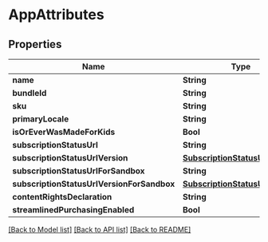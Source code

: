 # AppAttributes

## Properties
Name | Type | Description | Notes
------------ | ------------- | ------------- | -------------
**name** | **String** |  | [optional] 
**bundleId** | **String** |  | [optional] 
**sku** | **String** |  | [optional] 
**primaryLocale** | **String** |  | [optional] 
**isOrEverWasMadeForKids** | **Bool** |  | [optional] 
**subscriptionStatusUrl** | **String** |  | [optional] 
**subscriptionStatusUrlVersion** | [**SubscriptionStatusUrlVersion**](SubscriptionStatusUrlVersion.md) |  | [optional] 
**subscriptionStatusUrlForSandbox** | **String** |  | [optional] 
**subscriptionStatusUrlVersionForSandbox** | [**SubscriptionStatusUrlVersion**](SubscriptionStatusUrlVersion.md) |  | [optional] 
**contentRightsDeclaration** | **String** |  | [optional] 
**streamlinedPurchasingEnabled** | **Bool** |  | [optional] 

[[Back to Model list]](../README.md#documentation-for-models) [[Back to API list]](../README.md#documentation-for-api-endpoints) [[Back to README]](../README.md)


